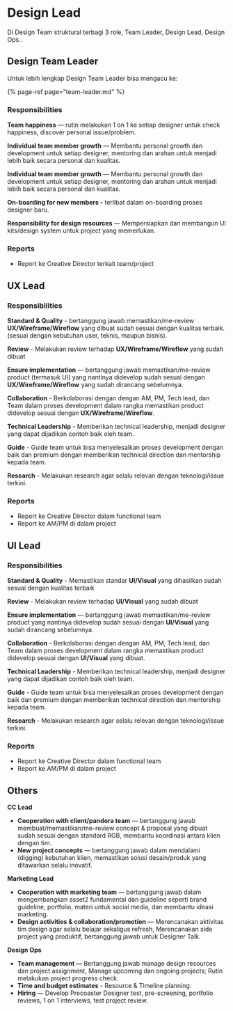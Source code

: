# Design Lead

Di Design Team struktural terbagi 3 role, Team Leader, Design Lead, Design Ops.. 

## Design Team Leader

Untuk lebih lengkap Design Team Leader bisa mengacu ke:

{% page-ref page="team-leader.md" %}

### **Responsibilities**

**Team happiness** — rutin melakukan 1 on 1 ke setiap designer untuk check happiness, discover personal issue/problem.

**Individual team member growth** — Membantu personal growth dan development untuk setiap designer, mentoring dan arahan untuk menjadi lebih baik secara personal dan kualitas.

**Individual team member growth** — Membantu personal growth dan development untuk setiap designer, mentoring dan arahan untuk menjadi lebih baik secara personal dan kualitas.

**On-boarding for new members -** terlibat dalam on-boarding proses designer baru.

**Responsibility for design resources** — Mempersiapkan dan membangun UI kits/design system untuk project yang memerlukan.

### Reports

* Report ke Creative Director terkait team/project

## UX Lead

### **Responsibilities**

**Standard & Quality** - bertanggung jawab memastikan/me-review **UX/Wireframe/Wireflow** yang dibuat sudah sesuai dengan kualitas terbaik. \(sesuai dengan kebutuhan user, teknis, maupun bisnis\).

**Review** - Melakukan review terhadap **UX/Wireframe/Wireflow** yang sudah dibuat

**Ensure implementation** —  bertanggung jawab memastikan/me-review product \(termasuk UI\) yang nantinya didevelop sudah sesuai dengan **UX/Wireframe/Wireflow** yang sudah dirancang sebelumnya.

**Collaboration** - Berkolaborasi dengan dengan AM, PM, Tech lead, dan Team dalam proses development dalam rangka memastikan product didevelop sesuai dengan **UX/Wireframe/Wireflow**.

**Technical Leadership**  - Memberikan technical leadership, menjadi designer yang dapat dijadikan contoh baik oleh team.

**Guide** - Guide team  untuk bisa menyelesaikan proses development dengan baik dan premium dengan memberikan technical direction dan mentorship kepada team.

**Research** - Melakukan research agar selalu relevan dengan teknologi/issue terkini.

### Reports

* Report ke Creative Director dalam functional team
* Report ke AM/PM di dalam project

## UI Lead

### **Responsibilities**

**Standard & Quality** - Memastikan standar  **UI/Visual** yang dihasilkan sudah sesuai dengan kualitas terbaik

**Review** - Melakukan review terhadap **UI/Visual** yang sudah dibuat

**Ensure implementation** —  bertanggung jawab memastikan/me-review product  yang nantinya didevelop sudah sesuai dengan **UI/Visual** yang sudah dirancang sebelumnya.

**Collaboration** - Berkolaborasi dengan dengan AM, PM, Tech lead, dan Team dalam proses development dalam rangka memastikan product didevelop sesuai dengan **UI/Visual** yang dibuat.

**Technical Leadership**  - Memberikan technical leadership, menjadi designer yang dapat dijadikan contoh baik oleh team.

**Guide** - Guide team  untuk bisa menyelesaikan proses development dengan baik dan premium dengan memberikan technical direction dan mentorship kepada team.

**Research** - Melakukan research agar selalu relevan dengan teknologi/issue terkini.

### Reports

* Report ke Creative Director dalam functional team
* Report ke AM/PM di dalam project

## 

## 

## 

## Others

**CC Lead**

* **Cooperation with client/pandora team** —  bertanggung jawab membuat/memastikan/me-review concept & proposal yang dibuat sudah sesuai dengan standard RGB, membantu koordinasi antara klien dengan tim.
* **New project concepts** —  bertanggung jawab dalam mendalami \(digging\) kebutuhan klien, memastikan solusi desain/produk yang ditawarkan selalu inovatif.

**Marketing Lead**

* **Cooperation with marketing team** — bertanggung jawab dalam mengembangkan asset2 fundamental dan guideline seperti brand guideline, portfolio, materi untuk social media, dan membantu ideasi marketing.
* **Design activities & collaboration/promotion** — Merencanakan aktivitas tim design agar selalu belajar sekaligus refresh, Merencanakan side project yang produktif, bertanggung jawab untuk Designer Talk.

**Design Ops**

* **Team management —** Bertanggung jawab manage design resources dan project assignment, Manage upcoming dan ongoing projects;  Rutin melakukan project progress check.
* **Time and budget estimates** - Resource & Timeline planning.
* **Hiring** — Develop Precoaster Designer test, pre-screening, portfolio reviews, 1 on 1 interviews, test project review.

